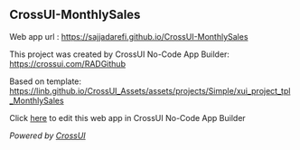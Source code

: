 ## CrossUI-MonthlySales
Web app url : https://sajjadarefi.github.io/CrossUI-MonthlySales

This project was created by CrossUI No-Code App Builder: https://crossui.com/RADGithub

Based on template: https://linb.github.io/CrossUI_Assets/assets/projects/Simple/xui_project_tpl_MonthlySales

Click [here](https://crossui.com/RADGithub/#!from=github&owner=sajjadarefi&repo=CrossUI-MonthlySales) to edit this web app in CrossUI No-Code App Builder

<i>Powered by [CrossUI](https://crossui.com)</i>
